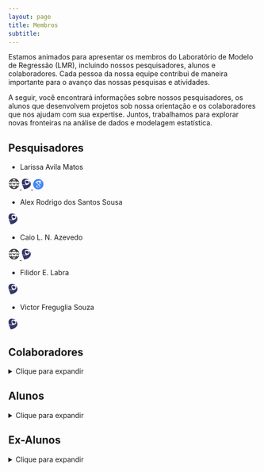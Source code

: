 ```yaml
---
layout: page
title: Membros
subtitle:
---
```


Estamos animados para apresentar os membros do Laboratório de Modelo de Regressão (LMR), incluindo nossos pesquisadores, alunos e colaboradores. Cada pessoa da nossa equipe contribui de maneira importante para o avanço das nossas pesquisas e atividades.

A seguir, você encontrará informações sobre nossos pesquisadores, os alunos que desenvolvem projetos sob nossa orientação e os colaboradores que nos ajudam com sua expertise. Juntos, trabalhamos para explorar novas fronteiras na análise de dados e modelagem estatística.


## Pesquisadores

- Larissa Avila Matos &nbsp;
<a href="https://larissamatos.github.io/">
  <img src="/assets/img/icon_website.png" alt="" width="23"/>
</a>
<a href="http://lattes.cnpq.br/6330766834005870">
  <img src="/assets/img/icon_lattes.png" alt="" width="19"/>
</a>
<a href="https://scholar.google.com.br/citations?hl=en&user=lSCYxF0AAAAJ">
  <img src="/assets/img/icon_gscholar.png" alt="" width="21"/>
</a>

- Alex Rodrigo dos Santos Sousa &nbsp;
<a href="http://lattes.cnpq.br/6521094728394053">
  <img src="/assets/img/icon_lattes.png" alt="" width="19"/>
</a>

- Caio L. N. Azevedo &nbsp;
<a href="https://www.ime.unicamp.br/~cnaber/">
  <img src="/assets/img/icon_website.png" alt="" width="23"/>
</a>
<a href="http://lattes.cnpq.br/0856524274837137">
  <img src="/assets/img/icon_lattes.png" alt="" width="19"/>
</a>

- Filidor E. Labra &nbsp;
<a href="http://lattes.cnpq.br/2684306148446558">
  <img src="/assets/img/icon_lattes.png" alt="" width="19"/>
</a>

- Victor Freguglia Souza &nbsp;
<a href="http://lattes.cnpq.br/6306080581906246">
  <img src="/assets/img/icon_lattes.png" alt="" width="19"/>
</a>


## Colaboradores
<details>
  <summary>Clique para expandir</summary>
  <ul>
    <li> Internacionais</li>  
    <ul>
      <li> Prof. Christian Eduardo Galarza Morales, ESPOL Polytechnic University - Escuela Superior Politécnica del Litoral, ESPOL - Facultad de Ciencias Naturales y Matemáticas, FCNM </li>
      <li> Prof. Dipak K. Dey, Department of Statistics, University of Connecticut - UCONN, USA </li>
      <li> Profa. Fernanda Lang Schumacher, College of Public Health - Division of Biostatistics, The Ohio State University, Columbus, Ohio/EUA </li>
      <li> Prof. Manuel Galea,  Departamento de Estadística, Pontificia Universidad Católica de Chile, Santiago, Chile</li>
      <li> Prof. Mauricio Castro Cepero, Departamento de Estadística, Pontificia Universidad Católica de Chile, Santiago, Chile </li>
      <li> Prof. Narayanaswamy Balakrishnan, Department of Mathematics and Statistics, McMaster University, Canada. </li>
      <li> Prof. Ming-Hui Chen, Department of Statistics, University of Connecticut - UCONN, USA </li>  
      <li> Prof. Víctor Hugo Lachos Dávila, Department of Statistics, University of Connecticut - UCONN, USA </li>  
    </ul>
    <li> Nacionais</li>  
    <ul>    
      <li> Profa. Camila Borelli Zeller, Departamento de Estatística, Universidade Federal de Juiz de Fora - UFJF </li>
      <li> Prof. Celso Rômulo Barbosa Cabral, Departamento de Estatística, Universidade Federal do Amazonas - UFAM </li>
      <li> Prof. Jorge Luis G. Bazán, Departamento de Matemática Aplicada e Estatística, Universidade de São Paulo - ICMC/USP </li>
      <li> Prof. Juvêncio S. Nobre, Departamento de Estatística e Matemática Aplicada, Universidade Federal do Ceara - UFC </li>
      <li> Prof. Marcos Oliveira Prates, Departamento de Estatística, Universidade Federal de Minas Gerais - UFMG </li>
    </ul>
  </ul>
</details>

## Alunos
<details>
  <summary>Clique para expandir</summary>
  <ul>
    <li> Áurea Fonseca Lopes Galindo <a href="http://lattes.cnpq.br/7667588501852147">
      <img src="/assets/img/icon_lattes.png" alt="" width="16"/>
    </a> <a href="https://www.linkedin.com/in/áurea-fonseca-244a791ab/">
      <img src="/assets/img/linkedin.jpeg" alt="" width="18"/>
    </a> </li>
    <li> Carina Brunehilde Pinto da Silva <a href="http://lattes.cnpq.br/9278324365724459">
      <img src="/assets/img/icon_lattes.png" alt="" width="16"/>
    </a> </li>
    <li> João Victor Bastos de Freitas <a href="http://lattes.cnpq.br/9670482171354483">
      <img src="/assets/img/icon_lattes.png" alt="" width="16"/>
    </a> </li>
    <li> Keyliane Travassos de Castro <a href="http://lattes.cnpq.br/3118772117815080">
      <img src="/assets/img/icon_lattes.png" alt="" width="16"/>
    </a> <a href="https://www.linkedin.com/in/keyliane-travassos-588114a0/">
      <img src="/assets/img/linkedin.jpeg" alt="" width="18"/>
    </a> </li>
    <li> Francisco Hildemar Calixto de Alencar <a href="http://lattes.cnpq.br/0442780507213647">
      <img src="/assets/img/icon_lattes.png" alt="" width="16"/>
    </a> </li>
    <li> Matheus Oliveira de Castro <a href="http://lattes.cnpq.br/8557175057873217">
      <img src="/assets/img/icon_lattes.png" alt="" width="16"/>
    </a> <a href="https://www.linkedin.com/in/matheus-castro-78a15594/">
      <img src="/assets/img/linkedin.jpeg" alt="" width="18"/>
    </a> </li>
    <li> Robinson Ortega Meza <a href="http://lattes.cnpq.br/9282485143409166">
      <img src="/assets/img/icon_lattes.png" alt="" width="16"/>
    </a> <a href="https://www.linkedin.com/in/robinson-ortega-meza-0a481587/">
      <img src="/assets/img/linkedin.jpeg" alt="" width="18"/>
    </a> </li>
  </ul>
</details>

## Ex-Alunos
<details>
  <summary>Clique para expandir</summary>
  <ul>
    <li> Amanda Merian Freitas Mendes <a href="http://lattes.cnpq.br/6054083310993609">
      <img src="/assets/img/icon_lattes.png" alt="" width="16"/>
    </a> <a href="https://www.linkedin.com/in/amanda-merian-freitas-mendes-72508b284/">
      <img src="/assets/img/linkedin.jpeg" alt="" width="18"/>
    </a> </li>
    <li> Andreson Almeida Azevedo <a href="http://lattes.cnpq.br/8921663875534508">
      <img src="/assets/img/icon_lattes.png" alt="" width="16"/>
    </a> <a href="https://www.linkedin.com/in/andreson-azevedo/">
      <img src="/assets/img/linkedin.jpeg" alt="" width="18"/>
    </a> </li>  
    <li> Christian Eduardo Galarza Morales <a href="http://lattes.cnpq.br/1340975521059252">
      <img src="/assets/img/icon_lattes.png" alt="" width="16"/>
    </a> <a href="https://www.linkedin.com/in/cgalarza88/">
      <img src="/assets/img/linkedin.jpeg" alt="" width="18"/>
    </a> </li>
    <li> David Esteban Sanchez Vega <a href="http://lattes.cnpq.br/8915785499314966">
      <img src="/assets/img/icon_lattes.png" alt="" width="16"/>
    </a> <a href="https://www.linkedin.com/in/david-esteban-sánchez-vega-751b9b16b/">
      <img src="/assets/img/linkedin.jpeg" alt="" width="18"/>
    </a> </li>
    <li> Fernanda Lang Schumacher <a href="http://lattes.cnpq.br/8132149083320545">
      <img src="/assets/img/icon_lattes.png" alt="" width="16"/>
    </a> <a href="https://www.linkedin.com/in/fernanda-lang-schumacher-18123775/">
      <img src="/assets/img/linkedin.jpeg" alt="" width="18"/>
    </a> </li>
    <li> Jose Alejandro Ordoñez <a href="http://lattes.cnpq.br/7635604449274955">
      <img src="/assets/img/icon_lattes.png" alt="" width="16"/>
    </a> <a href="https://www.linkedin.com/in/josé-alejandro-ordoñez-797771174/">
      <img src="/assets/img/linkedin.jpeg" alt="" width="18"/>
    </a> </li>
    <li> Katherine Andreina Loor Valeriano <a href="http://lattes.cnpq.br/8992394367424165">
      <img src="/assets/img/icon_lattes.png" alt="" width="16"/>
    </a> </li>  
    <li> Letícia Bettine Infante <a href="http://lattes.cnpq.br/7158806142046600">
      <img src="/assets/img/icon_lattes.png" alt="" width="16"/>
    </a> <a href="https://www.linkedin.com/in/leticia-bettini-infante-a026a6190/">
      <img src="/assets/img/linkedin.jpeg" alt="" width="18"/>
    </a> </li>
    <li> Marcela Nuñez Lemus <a href="http://lattes.cnpq.br/5012340622923104">
      <img src="/assets/img/icon_lattes.png" alt="" width="16"/>
    </a> </li>
    <li> Thalita do Bem Mattos <a href="http://lattes.cnpq.br/9500569794852267">
      <img src="/assets/img/icon_lattes.png" alt="" width="16"/>
    </a>  <a href="https://www.linkedin.com/in/thalitadobem/">
      <img src="/assets/img/linkedin.jpeg" alt="" width="18"/>
    </a> </li>
    <li> Vitor Macedo Rocha <a href="http://lattes.cnpq.br/7749317090142178">
      <img src="/assets/img/icon_lattes.png" alt="" width="16"/>
    </a> <a href="https://www.linkedin.com/in/vitor-macedo-rocha-9bb50818a/">
      <img src="/assets/img/linkedin.jpeg" alt="" width="18"/>
    </a> </li>
  </ul>
</details>
